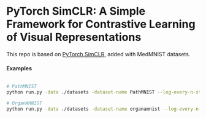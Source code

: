 # PyTorch SimCLR: A Simple Framework for Contrastive Learning of Visual Representations

This repo is based on [PyTorch SimCLR](https://github.com/c-liangyu/simclr_medmnist), added with MedMNIST datasets.

#### Examples
```bash

# PathMNIST
python run.py -data ./datasets -dataset-name PathMNIST --log-every-n-steps 100 -b 2048 --gpu-index 2 -j 32

# OrganAMNIST
python run.py -data ./datasets -dataset-name organamnist --log-every-n-steps 100 -b 2048 --gpu-index 2 -j 32

```